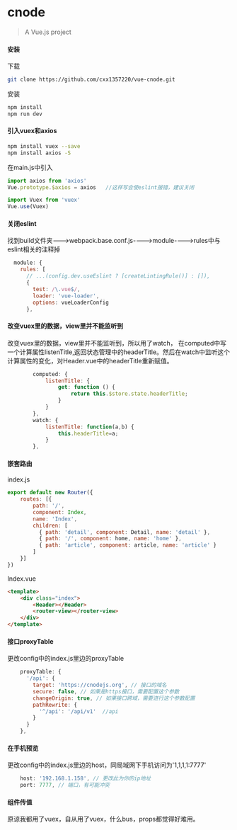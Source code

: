 # cnode

> A Vue.js project

#### 安装

下载
```bash
git clone https://github.com/cxx1357220/vue-cnode.git
```
安装
```bash
npm install
npm run dev
```

#### 引入vuex和axios
```bash
npm install vuex --save 
npm install axios -S
```

在main.js中引入 
```js
import axios from 'axios'
Vue.prototype.$axios = axios   //这样写会使eslint报错，建议关闭

import Vuex from 'vuex'
Vue.use(Vuex)
```
#### 关闭eslint

找到build文件夹--->webpack.base.conf.js---->module---->rules中与eslint相关的注释掉
```js
  module: {
    rules: [
      // ...(config.dev.useEslint ? [createLintingRule()] : []),
      {
        test: /\.vue$/,
        loader: 'vue-loader',
        options: vueLoaderConfig
      },
```

#### 改变vuex里的数据，view里并不能监听到

改变vuex里的数据，view里并不能监听到，所以用了watch，
在computed中写一个计算属性listenTitle,返回状态管理中的headerTitle。然后在watch中监听这个计算属性的变化，对Header.vue中的headerTitle重新赋值。

```js
        computed: {  
            listenTitle: {  
                get: function () {
                    return this.$store.state.headerTitle;
                }              
            }  
        },  
        watch: {  
            listenTitle: function(a,b) {  
                this.headerTitle=a;
            }  
        }, 
```

#### 嵌套路由

index.js
```js
export default new Router({
    routes: [{
        path: '/',
        component: Index,
        name: 'Index',
        children: [
          { path: 'detail', component: Detail, name: 'detail' },
          { path: '/', component: home, name: 'home' },
          { path: 'article', component: article, name: 'article' }
        ]
    }]
})
```
Index.vue
```html
<template>
    <div class="index">
        <Header></Header>
        <router-view></router-view>
    </div>
</template>
```

#### 接口proxyTable

更改config中的index.js里边的proxyTable

```js
    proxyTable: {
      '/api': {
        target: 'https://cnodejs.org', // 接口的域名
        secure: false, // 如果是https接口，需要配置这个参数
        changeOrigin: true, // 如果接口跨域，需要进行这个参数配置
        pathRewrite: {
          '^/api': '/api/v1'  //api
        }
      }
    },
```

#### 在手机预览

更改config中的index.js里边的host，同局域网下手机访问为'1,1,1,1:7777'

```js
    host: '192.168.1.158', // 更改此为你的ip地址
    port: 7777, // 端口，有可能冲突
```

#### 组件传值

原谅我都用了vuex，自从用了vuex，什么bus，props都觉得好难用。


